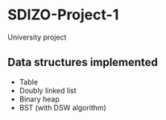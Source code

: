 # SDIZO-Project-1

University project

## Data structures implemented
- Table
- Doubly linked list
- Binary heap
- BST (with DSW algorithm)
